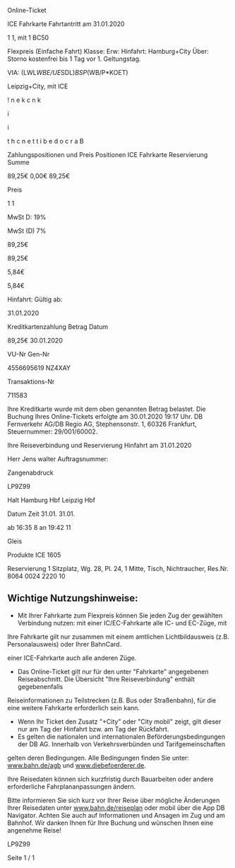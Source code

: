 Online-Ticket

ICE Fahrkarte
Fahrtantritt am 31.01.2020

1
1, mit 1 BC50

Flexpreis (Einfache Fahrt)
Klasse:
Erw:
Hinfahrt: Hamburg+City
Über:
Storno kostenfrei bis 1 Tag vor 1. Geltungstag.

VIA: (LWL*WBE/UE*SDL)*BSP*(WB/P*KOET)

 Leipzig+City, mit ICE

!
n
e
k
c
n
k

i

i

t
h
c
n
e
t
t
i
b
e
d
o
c
r
a
B

Zahlungspositionen und Preis
Positionen
ICE Fahrkarte
Reservierung
Summe

89,25€
0,00€
89,25€

Preis

1
1

MwSt D: 19%

MwSt (D) 7%

89,25€

89,25€

5,84€

5,84€

Hinfahrt:
Gültig ab:

31.01.2020

Kreditkartenzahlung
Betrag
Datum

89,25€
30.01.2020

VU-Nr
Gen-Nr

4556695619
NZ4XAY

Transaktions-Nr

711583

Ihre Kreditkarte wurde mit dem oben genannten Betrag belastet. Die Buchung Ihres
Online-Tickets erfolgte am 30.01.2020 19:17 Uhr. DB Fernverkehr AG/DB Regio AG,
Stephensonstr. 1, 60326 Frankfurt, Steuernummer: 29/001/60002.

Ihre Reiseverbindung und Reservierung Hinfahrt am 31.01.2020

Herr  Jens walter
Auftragsnummer:

Zangenabdruck

LP9Z99

Halt
Hamburg Hbf
Leipzig Hbf

Datum Zeit
31.01.
31.01.

ab 16:35 8
an 19:42 11

Gleis

Produkte
ICE 1605

Reservierung
1 Sitzplatz, Wg. 28, Pl. 24, 1 Mitte, Tisch,
Nichtraucher, Res.Nr. 8064 0024 2220 10

Wichtige Nutzungshinweise:
-
- Mit Ihrer Fahrkarte zum Flexpreis können Sie jeden Zug der gewählten Verbindung nutzen: mit einer IC/EC-Fahrkarte alle IC- und EC-Züge, mit

Ihre Fahrkarte gilt nur zusammen mit einem amtlichen Lichtbildausweis (z.B. Personalausweis) oder Ihrer BahnCard.

einer ICE-Fahrkarte auch alle anderen Züge.

- Das Online-Ticket gilt nur für den unter "Fahrkarte" angegebenen Reiseabschnitt. Die Übersicht "Ihre Reiseverbindung" enthält gegebenenfalls

Reiseinformationen zu Teilstrecken (z.B. Bus oder Straßenbahn), für die eine weitere Fahrkarte erforderlich sein kann.
- Wenn Ihr Ticket den Zusatz "+City" oder "City mobil" zeigt, gilt dieser nur am Tag der Hinfahrt bzw. am Tag der Rückfahrt.
- Es gelten die nationalen und internationalen Beförderungsbedingungen der DB AG. Innerhalb von Verkehrsverbünden und Tarifgemeinschaften

gelten deren Bedingungen. Alle Bedingungen finden Sie unter: www.bahn.de/agb und www.diebefoerderer.de.

Ihre Reisedaten können sich kurzfristig durch Bauarbeiten oder andere erforderliche Fahrplananpassungen ändern.

Bitte informieren Sie sich kurz vor Ihrer Reise über mögliche Änderungen Ihrer Reisedaten unter www.bahn.de/reiseplan oder mobil über die
App DB Navigator. Achten Sie auch auf Informationen und Ansagen im Zug und am Bahnhof. Wir danken Ihnen für Ihre Buchung und wünschen
Ihnen eine angenehme Reise!

LP9Z99

Seite 1 / 1

